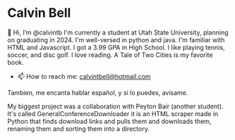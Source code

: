 # Calvin Bell
👋 Hi, I’m @calvintb
I'm currently a student at Utah State University, planning on graduating in 2024. I'm well-versed in python and java. I'm familiar with HTML and Javascript.
I got a 3.99 GPA in High School.
I like playing tennis, soccer, and disc golf. I love reading. A Tale of Two Cities is my favorite book.

- 📫 How to reach me: calvintbell@hotmail.com 

Tambien, me encanta hablar español, y si lo puedes, avísame.

My biggest project was a collaboration with Peyton Bair (another student). It's called GeneralConferenceDownloader it is an HTML scraper made in Python that finds download links and pulls them and downloads them, renaming them and sorting them into a directory.
